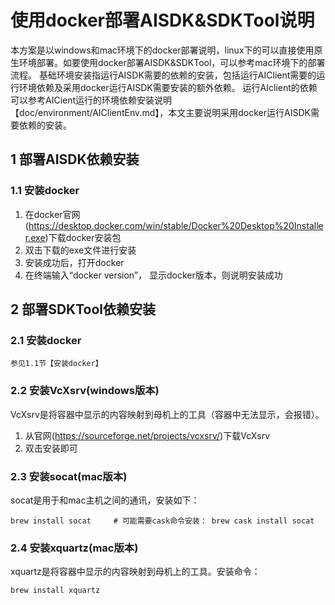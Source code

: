 # 使用docker部署AISDK&SDKTool说明

本方案是以windows和mac环境下的docker部署说明，linux下的可以直接使用原生环境部署。如要使用docker部署AISDK&SDKTool，可以参考mac环境下的部署流程。
基础环境安装指运行AISDK需要的依赖的安装，包括运行AIClient需要的运行环境依赖及采用docker运行AISDK需要安装的额外依赖。
运行AIclient的依赖可以参考AICient运行的环境依赖安装说明【doc/environment/AIClientEnv.md】，本文主要说明采用docker运行AISDK需要依赖的安装。

## 1 部署AISDK依赖安装

### 1.1 安装docker

1. 在docker官网(https://desktop.docker.com/win/stable/Docker%20Desktop%20Installer.exe)下载docker安装包
2. 双击下载的exe文件进行安装
3. 安装成功后，打开docker
4. 在终端输入“docker version”， 显示docker版本，则说明安装成功

## 2 部署SDKTool依赖安装

### 2.1 安装docker

	参见1.1节【安装docker】

### 2.2 安装VcXsrv(windows版本)

VcXsrv是将容器中显示的内容映射到母机上的工具（容器中无法显示，会报错）。
1. 从官网(https://sourceforge.net/projects/vcxsrv/)下载VcXsrv
2. 双击安装即可

### 2.3 安装socat(mac版本)

socat是用于和mac主机之间的通讯，安装如下：
	
	brew install socat     # 可能需要cask命令安装： brew cask install socat

### 2.4 安装xquartz(mac版本)

xquartz是将容器中显示的内容映射到母机上的工具。安装命令：

	brew install xquartz

